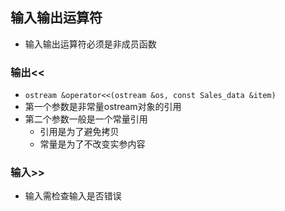## 输入输出运算符

- 输入输出运算符必须是非成员函数

### 输出<<

- `ostream &operator<<(ostream &os, const Sales_data &item)`
- 第一个参数是非常量ostream对象的引用
- 第二个参数一般是一个常量引用
  - 引用是为了避免拷贝
  - 常量是为了不改变实参内容

### 输入>>

- 输入需检查输入是否错误
